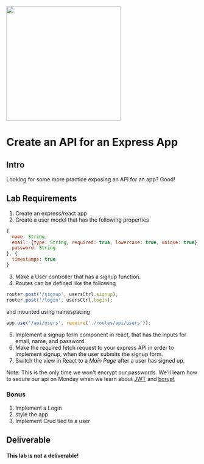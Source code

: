 <img src="https://i.imgur.com/IDAt2qE.png" height="300">

# Create an API for an Express App

## Intro

Looking for some more practice exposing an API for an app?  Good!

## Lab Requirements

1. Create an express/react app
2. Create a user model that has the following properties

```js
{
  name: String,
  email: {type: String, required: true, lowercase: true, unique: true},
  password: String
}, {
  timestamps: true
}
```
3.  Make a User controller that has a signup function. 
4.  Routes can be defined like the following 
```js
router.post('/signup', usersCtrl.signup);
router.post('/login', usersCtrl.login);
```

and mounted using namespacing 

```js
app.use('/api/users', require('./routes/api/users'));
```

5.  Implement a signup form component in react, that has the inputs for email, name, and password. 
6.  Make the required fetch request to your express API in order to implement signup, when the user submits the signup form. 
7.  Switch the view in React to a *Main Page* after a user has signed up. 

Note: This is the only time we won't encrypt our passwords. We'll learn how to secure our api on Monday when we learn about [JWT](https://jwt.io/introduction/) and [bcrypt](https://www.npmjs.com/package/bcrypt)

### Bonus 

1. Implement a Login
2.  style the app
3.  Implement Crud tied to a user



## Deliverable

#### This lab is not a deliverable!

